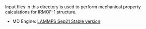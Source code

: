 #

Input files in this directory is used to perform mechanical property calculations for IRMOF-1 structure.

- MD Engine: [LAMMPS Sep21 Stable version](https://github.com/lammps/lammps/releases/tag/stable_29Sep2021_update3)
